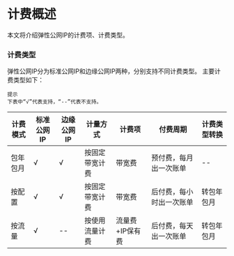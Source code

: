 # 计费概述
本文将介绍弹性公网IP的计费项、计费类型。


### 计费类型

弹性公网IP分为标准公网IP和边缘公网IP两种，分别支持不同计费类型。
主要计费类型如下：
```
提示
下表中“√”代表支持，“--”代表不支持。
```
|计费模式|标准公网IP|边缘公网IP|计量方式|计费项|付费周期|计费类型转换|  
|--- |-- |-- |---|---|----|---|
|包年包月|√|√|按固定带宽计费|带宽费|预付费，每月出一次账单|--|
|按配置|√|√|按固定带宽计费|带宽费|后付费，每小时出一次账单|转包年包月|
|按流量|√|--|按使用流量计费|流量费+IP保有费|后付费，每天出一次账单|转包年包月|


